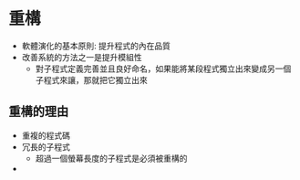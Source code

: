 # 重構
* 軟體演化的基本原則: 提升程式的內在品質
* 改善系統的方法之一是提升模組性
	* 對子程式定義完善並且良好命名，如果能將某段程式獨立出來變成另一個子程式來讓，那就把它獨立出來
## 重構的理由
* 重複的程式碼
* 冗長的子程式
	* 超過一個螢幕長度的子程式是必須被重構的
* 
<!--stackedit_data:
eyJoaXN0b3J5IjpbLTEyOTM5MTAzNTUsLTE0MjgxMTMyNSwxOT
IwNDI2NTVdfQ==
-->